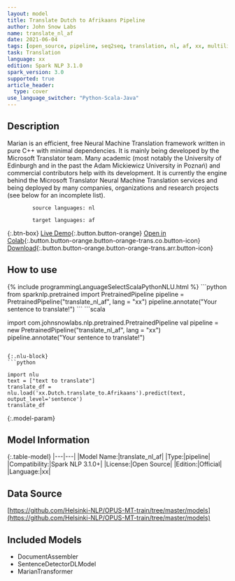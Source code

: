 ```yaml
---
layout: model
title: Translate Dutch to Afrikaans Pipeline
author: John Snow Labs
name: translate_nl_af
date: 2021-06-04
tags: [open_source, pipeline, seq2seq, translation, nl, af, xx, multilingual]
task: Translation
language: xx
edition: Spark NLP 3.1.0
spark_version: 3.0
supported: true
article_header:
  type: cover
use_language_switcher: "Python-Scala-Java"
---
```


## Description

Marian is an efficient, free Neural Machine Translation framework written in pure C++ with minimal dependencies. It is mainly being developed by the Microsoft Translator team. Many academic (most notably the University of Edinburgh and in the past the Adam Mickiewicz University in Poznań) and commercial contributors help with its development.
            It is currently the engine behind the Microsoft Translator Neural Machine Translation services and being deployed by many companies, organizations and research projects (see below for an incomplete list).

            source languages: nl

            target languages: af

{:.btn-box}
[Live Demo](https://demo.johnsnowlabs.com/public/TRANSLATION_MARIAN/){:.button.button-orange}
[Open in Colab](https://colab.research.google.com/github/JohnSnowLabs/spark-nlp-workshop/blob/master/tutorials/streamlit_notebooks/TRANSLATION_MARIAN.ipynb){:.button.button-orange.button-orange-trans.co.button-icon}
[Download](https://s3.amazonaws.com/auxdata.johnsnowlabs.com/public/models/translate_nl_af_xx_3.1.0_2.4_1622843761716.zip){:.button.button-orange.button-orange-trans.arr.button-icon}

## How to use



<div class="tabs-box" markdown="1">
{% include programmingLanguageSelectScalaPythonNLU.html %}
```python
from sparknlp.pretrained import PretrainedPipeline 
pipeline = PretrainedPipeline("translate_nl_af", lang = "xx") 
pipeline.annotate("Your sentence to translate!")
```
```scala

import com.johnsnowlabs.nlp.pretrained.PretrainedPipeline
val pipeline = new PretrainedPipeline("translate_nl_af", lang = "xx")
pipeline.annotate("Your sentence to translate!")
```

{:.nlu-block}
```python

import nlu
text = ["text to translate"]
translate_df = nlu.load('xx.Dutch.translate_to.Afrikaans').predict(text, output_level='sentence')
translate_df
```
</div>

{:.model-param}
## Model Information

{:.table-model}
|---|---|
|Model Name:|translate_nl_af|
|Type:|pipeline|
|Compatibility:|Spark NLP 3.1.0+|
|License:|Open Source|
|Edition:|Official|
|Language:|xx|

## Data Source

[https://github.com/Helsinki-NLP/OPUS-MT-train/tree/master/models](https://github.com/Helsinki-NLP/OPUS-MT-train/tree/master/models)

## Included Models

- DocumentAssembler
- SentenceDetectorDLModel
- MarianTransformer